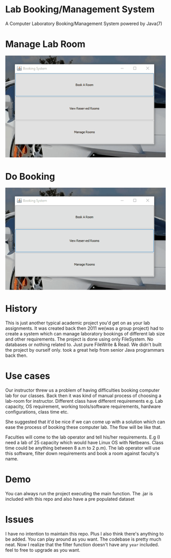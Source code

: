 # Lab Booking/Management System
A Computer Laboratory Booking/Management System powered by Java(7) 

# Manage Lab Room
![Manage Lab Room](manange_room.gif)

# Do Booking
![Do booking and view](book_room.gif)

# History
This is just another typical academic project you'd get on as your lab assignments. It was created back then 2011 we(was a group project) had to create a system which can manage laboratory bookings of different lab size and other requirements. The project is done using only FileSystem. No databases or nothing related to. Just pure FileWrite & Read. We didn't built the project by ourself only. took a great help from senior Java programmars back then.


# Use cases
Our instructor threw us a problem of having difficulties booking computer lab for our classes. Back then it was kind of manual process of choosing a lab-room for instructor. Different class have different requirements e.g. Lab capacity, OS requirement, working tools/software requirements, hardware configurations, class time etc. 

She suggested that it'd be nice if we can come up with a solution which can ease the process of booking these computer lab. The flow will be like that. 

Faculties will come to the lab operator and tell his/her requirements. E.g (I need a lab of 25 capacity which would have Linux OS with Netbeans. Class time could be anything between 8 a.m to 2 p.m). The lab operator will use this software, filter down requirements and book a room against faculty's name.


# Demo
You can always run the project executing the main function. The .jar is included with this repo and also have a pre populated dataset


# Issues
I have no intention to maintain this repo. Plus I also think there's anything to be added. You can play around as you want. The codebase is pretty much neat. Now I realize that the filter function doesn't have any `year` included. feel to free to upgrade as you want.
